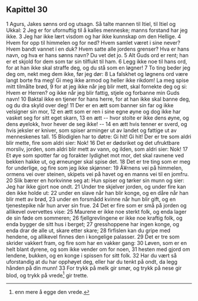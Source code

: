 ## Kapittel 30

1 Agurs, Jakes sønns ord og utsagn. Så talte mannen til Itiel, til Itiel og Ukkal: 
2 Jeg er for ufornuftig til å kalles menneske; manns forstand har jeg ikke. 
3 Jeg har ikke lært visdom og har ikke kunnskap om den Hellige. 
4 Hvem for opp til himmelen og for ned? Hvem samlet været i sine never? Hvem bandt vannet i en duk? Hvem satte alle jordens grenser? Hva er hans navn, og hva er hans sønns navn? Du vet det jo. 
5 Alt Guds ord er rent; han er et skjold for dem som tar sin tilflukt til ham. 
6 Legg ikke noe til hans ord, for at han ikke skal straffe deg, og du stå som en løgner! 
7 To ting beder jeg deg om, nekt meg dem ikke, før jeg dør: 
8 La falskhet og løgnens ord være langt borte fra meg! Gi meg ikke armod og heller ikke rikdom! La meg spise mitt tilmålte brød, 
9 for at jeg ikke når jeg blir mett, skal fornekte deg og si: Hvem er Herren? og ikke når jeg blir fattig, stjele og forbanne min Guds navn! 
10 Baktal ikke en tjener for hans herre, for at han ikke skal banne deg, og du dra skyld over deg! 
11 Der er en ætt som banner sin far og ikke velsigner sin mor, 
12 en ætt som er ren i sine egne øyne og dog ikke har vasket seg for sitt eget skarn, 
13 en ætt -- hvor stolte er ikke dens øyne, og dens øyelokk, hvor hever de seg ikke! -- 
14 en ætt hvis tenner er sverd, og hvis jeksler er kniver, som spiser arminger ut av landet og fattige ut av menneskenes tall. 
15 Blodiglen har to døtre: Gi hit! Gi hit! Der er tre som aldri blir mette, fire som aldri sier: Nok! 
16 Det er dødsriket og det ufruktbare morsliv, jorden, som aldri blir mett av vann, og ilden, som aldri sier: Nok! 
17 Et øye som spotter far og forakter lydighet mot mor, det skal ravnene ved bekken hakke ut, og ørneunger skal spise det. 
18 Det er tre ting som er meg for underlige, og fire som jeg ikke skjønner: 
19 Â¥rnens vei på himmelen, ormens vei over steinen, skipets vei på havet og en manns vei til en jomfru. 
20 Slik bærer en horkvinne seg at: Hun spiser og tørker sin munn og sier: Jeg har ikke gjort noe ondt. 
21 Under tre skjelver jorden, og under fire kan den ikke holde ut: 
22 under en slave når han blir konge, og en dåre når han blir mett av brød, 
23 under en forsmådd kvinne når hun blir gift, og en tjenestepike når hun arver sin frue. 
24 Det er fire som er små på jorden og allikevel overvettes vise: 
25 Maurene er ikke noe sterkt folk, og enda lager de sin føde om sommeren; 
26 fjellgrevlingene er ikke noe kraftig folk, og enda bygger de sitt hus i berget; 
27 gresshoppene har ingen konge, og enda drar de alle ut, skare etter skare; 
28 firfislen kan du gripe med hendene, og allikevel finnes den i kongelige palasser. 
29 Det er tre som skrider vakkert fram, og fire som har en vakker gang: 
30 Løven, som er en helt blant dyrene, og som ikke vender om for noen, 
31 hesten med gjord om lendene, bukken, og en konge i spissen for sitt folk. 
32 Har du vært så uforstandig at du har opphøyet deg, eller har du tenkt på ondt, da legg hånden på din munn! 
33 For trykk på melk gir smør, og trykk på nese gir blod, og trykk på vrede[^1] gir trette.

[^1]: enn mere å egge den vrede.
